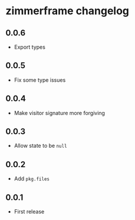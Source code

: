 # zimmerframe changelog

## 0.0.6

- Export types

## 0.0.5

- Fix some type issues

## 0.0.4

- Make visitor signature more forgiving

## 0.0.3

- Allow state to be `null`

## 0.0.2

- Add `pkg.files`

## 0.0.1

- First release
